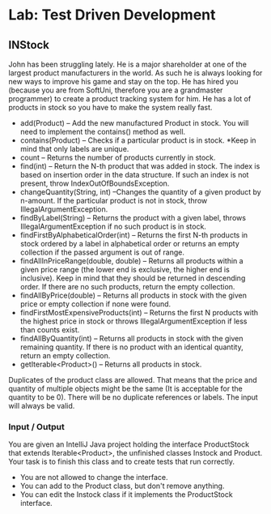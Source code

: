 # Lab: Test Driven Development

## INStock

John has been struggling lately. He is a major shareholder at one of the largest product manufacturers in the world. As such he is always looking for new ways to improve his game and stay on the top. He has hired you (because you are from SoftUni, therefore you are a grandmaster programmer) to create a product tracking system for him. He has a lot of products in stock so you have to make the system really fast.

- add(Product) – Add the new manufactured Product in stock. You will need to implement the contains() method as well.
- contains(Product) – Checks if a particular product is in stock. *Keep in mind that only labels are unique.
- count – Returns the number of products currently in stock.
- find(int) – Return the N-th product that was added in stock. The index is based on insertion order in the data structure. If such an index is not present, throw IndexOutOfBoundsException.
- changeQuantity(String, int) –Changes the quantity of a given product by n-amount. If the particular product is not in stock, throw IllegalArgumentException.
- findByLabel(String) – Returns the product with a given label, throws IllegalArgumentException if no such product is in stock.
- findFirstByAlphabeticalOrder(int) – Returns the first N-th products in stock ordered by a label in alphabetical order or returns an empty collection if the passed argument is out of range.
- findAllInPriceRange(double, double) – Returns all products within a given price range (the lower end is exclusive, the higher end is inclusive). Keep in mind that they should be returned in descending order. If there are no such products, return the empty collection.
- findAllByPrice(double) – Returns all products in stock with the given price or empty collection if none were found.
- findFirstMostExpensiveProducts(int) – Returns the first N products with the highest price in stock or throws IllegalArgumentException if less than counts exist.
- findAllByQuantity(int) – Returns all products in stock with the given remaining quantity. If there is no product with an identical quantity, return an empty collection.
- getIterable&lt;Product&gt;() – Returns all products in stock.

Duplicates of the product class are allowed. That means that the price and quantity of multiple objects might be the same (It is acceptable for the quantity to be 0). There will be no duplicate references or labels. The input will always be valid.

### Input / Output
You are given an IntelliJ Java project holding the interface ProductStock that extends Iterable&lt;Product&gt;, the unfinished classes Instock and Product.
Your task is to finish this class and to create tests that run correctly.
- You are not allowed to change the interface.
- You can add to the Product class, but don't remove anything.
- You can edit the Instock class if it implements the ProductStock interface.